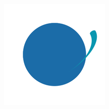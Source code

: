 <p align="center">
<img src="https://raw.githubusercontent.com/lucasmfraser/lucasmfraser/main/comet-globe.svg" />
</p>
